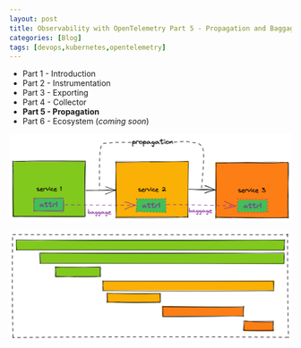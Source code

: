 ```yaml
---
layout: post
title: Observability with OpenTelemetry Part 5 - Propagation and Baggage
categories: [Blog]
tags: [devops,kubernetes,opentelemetry]
---
```


* Part 1 - Introduction
* Part 2 - Instrumentation
* Part 3 - Exporting
* Part 4 - Collector
* **Part 5 - Propagation**
* Part 6 - Ecosystem (*coming soon*)

![Propagation](../images/otel-propagation1.png)

![Propagation](../images/otel-propagation2.png)
